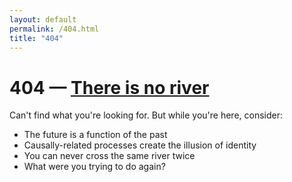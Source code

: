 ```yaml
---
layout: default
permalink: /404.html
title: "404"
---
```


# 404 — [There is no river](https://www.infoq.com/presentations/Are-We-There-Yet-Rich-Hickey)

Can't find what you're looking for. But while you're here, consider:
- The future is a function of the past
- Causally-related processes create the illusion of identity
- You can never cross the same river twice
- What were you trying to do again?